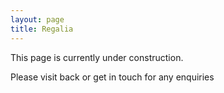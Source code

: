 ```yaml
---
layout: page
title: Regalia
---
```


This page is currently under construction.

<div>Please visit back or get in touch for any enquiries</div>